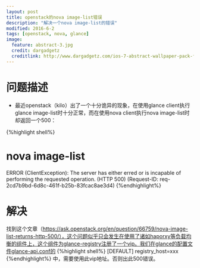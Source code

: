 ```yaml
---
layout: post
title: openstack的nova image-list错误
description: "解决一个nova image-list的错误"
modified: 2016-6-2
tags: [openstack, nova, glance]
image:
  feature: abstract-3.jpg
  credit: dargadgetz
  creditlink: http://www.dargadgetz.com/ios-7-abstract-wallpaper-pack-for-iphone-5-and-ipod-touch-retina/
---
```


# 问题描述
* 最近openstack（kilo）出了一个十分诡异的现象，在使用glance client执行glance image-list时十分正常，而在使用nova client执行nova image-list时却返回一个500：

{%highlight shell%}
# nova image-list                                
ERROR (ClientException): The server has either erred or is incapable of performing the requested operation. (HTTP 500) (Request-ID: req-2cd7b9bd-6d8c-461f-b25b-83fcac8ae3d4)
{%endhighlight%}

# 解决
找到这个文章（https://ask.openstack.org/en/question/66759/nova-image-list-returns-http-500/），这个问题似乎只会发生在使用了诸如haporxy等负载均衡的组件上，这个组件为glance-registry注册了一个vip。我们在glance的配置文件glance-api.conf的
{%highlight shell%}
[DEFAULT]
registry_host=xxx
{%endhighlight%}
中，需要使用此vip地址。否则出此500错误。